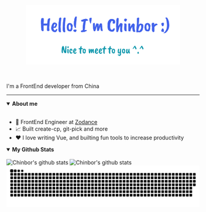 <p align="center"><img width="80%" alt="Hello, I'm Chinbor. I do open source!" src="./gh-readme-header.png" /></p>

</br>

I'm a FrontEnd developer from China

---

<details open>
 <summary> <b>About me</b> </summary>
<br>

- 💼 FrontEnd Engineer at [Zodance](https://www.zodance.com)
- 📈 Built create-cp, git-pick and more
- ❤️ I love writing Vue, and builting fun tools to increase productivity

</details>

<details open>
 <summary> <b>My Github Stats</b> </summary>
<br>
  <div>
    <img src="https://github-readme-stats.vercel.app/api?username=chinbor&show_icons=true&include_all_commits=true&theme=calm&hide_border=true" alt="Chinbor's github stats" /> 
    <img src="https://github-readme-stats.vercel.app/api/top-langs/?username=chinbor&theme=calm&hide_border=true" alt="Chinbor's github stats" />
  </div>
  
  <img src="https://raw.githubusercontent.com/chinbor/chinbor/output/github-contribution-grid-snake.svg" alt="Chinbor's github stats" /> 

</details>
